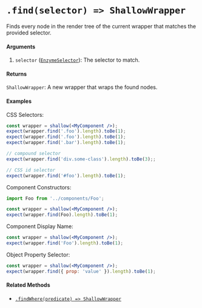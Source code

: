 # `.find(selector) => ShallowWrapper`

Finds every node in the render tree of the current wrapper that matches the provided selector.


#### Arguments

1. `selector` ([`EnzymeSelector`](../selector.md)): The selector to match.



#### Returns

`ShallowWrapper`: A new wrapper that wraps the found nodes.



#### Examples

CSS Selectors:
```jsx
const wrapper = shallow(<MyComponent />);
expect(wrapper.find('.foo').length).toBe(1);
expect(wrapper.find('.foo').length).toBe(1);
expect(wrapper.find('.bar').length).toBe(1);

// compound selector
expect(wrapper.find('div.some-class').length).toBe(3);;

// CSS id selector
expect(wrapper.find('#foo').length).toBe(1);
```

Component Constructors:
```jsx
import Foo from '../components/Foo';

const wrapper = shallow(<MyComponent />);
expect(wrapper.find(Foo).length).toBe(1);
```

Component Display Name:
```jsx
const wrapper = shallow(<MyComponent />);
expect(wrapper.find('Foo').length).toBe(1);
```

Object Property Selector:
```jsx
const wrapper = shallow(<MyComponent />);
expect(wrapper.find({ prop: 'value' }).length).toBe(1);
```


#### Related Methods

- [`.findWhere(predicate) => ShallowWrapper`](findWhere.md)
